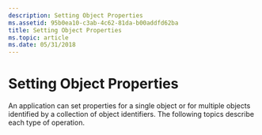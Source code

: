```yaml
---
description: Setting Object Properties
ms.assetid: 95b0ea10-c3ab-4c62-81da-b00addfd62ba
title: Setting Object Properties
ms.topic: article
ms.date: 05/31/2018
---
```


# Setting Object Properties

An application can set properties for a single object or for multiple objects identified by a collection of object identifiers. The following topics describe each type of operation.

 

 



